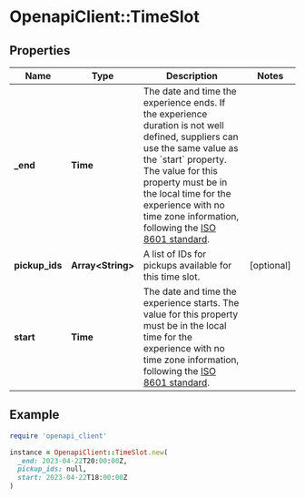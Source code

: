 # OpenapiClient::TimeSlot

## Properties

| Name | Type | Description | Notes |
| ---- | ---- | ----------- | ----- |
| **_end** | **Time** | The date and time the experience ends. If the experience duration is not well defined, suppliers can use the same value as the &#x60;start&#x60; property.  The value for this property must be in the local time for the experience with no time zone information, following the [ISO 8601 standard](https://www.iso.org/iso-8601-date-and-time-format.html).  |  |
| **pickup_ids** | **Array&lt;String&gt;** | A list of IDs for pickups available for this time slot. | [optional] |
| **start** | **Time** | The date and time the experience starts.  The value for this property must be in the local time for the experience with no time zone information, following the [ISO 8601 standard](https://www.iso.org/iso-8601-date-and-time-format.html).  |  |

## Example

```ruby
require 'openapi_client'

instance = OpenapiClient::TimeSlot.new(
  _end: 2023-04-22T20:00:00Z,
  pickup_ids: null,
  start: 2023-04-22T18:00:00Z
)
```

